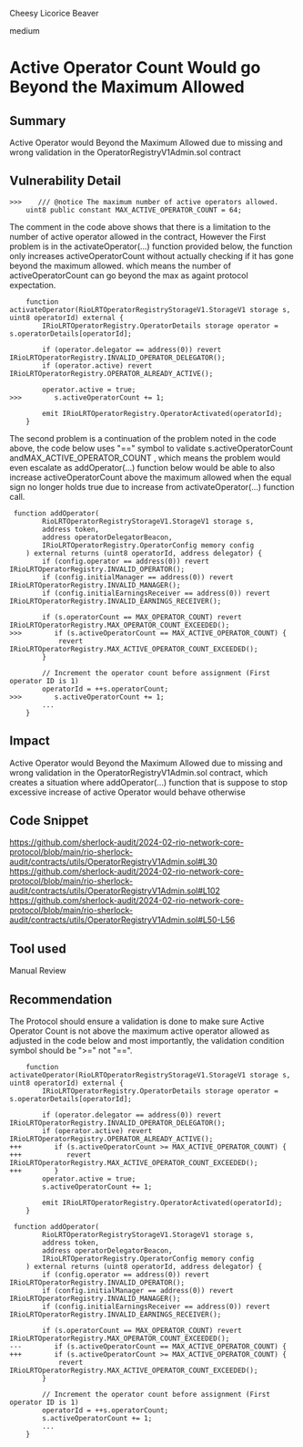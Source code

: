 Cheesy Licorice Beaver

medium

# Active Operator Count Would go Beyond the Maximum Allowed

## Summary
Active Operator would Beyond the Maximum Allowed due to missing and wrong validation in the OperatorRegistryV1Admin.sol contract
## Vulnerability Detail
```solidity
>>>    /// @notice The maximum number of active operators allowed.
    uint8 public constant MAX_ACTIVE_OPERATOR_COUNT = 64;
```
The comment in the code above shows that there is a limitation to the number of active operator allowed in the contract, However the First problem is in the activateOperator(...) function provided below, the function only increases activeOperatorCount without actually checking if it has gone beyond the maximum allowed. which means the number of activeOperatorCount can go beyond the max as againt protocol expectation.
```solidity
    function activateOperator(RioLRTOperatorRegistryStorageV1.StorageV1 storage s, uint8 operatorId) external {
        IRioLRTOperatorRegistry.OperatorDetails storage operator = s.operatorDetails[operatorId];

        if (operator.delegator == address(0)) revert IRioLRTOperatorRegistry.INVALID_OPERATOR_DELEGATOR();
        if (operator.active) revert IRioLRTOperatorRegistry.OPERATOR_ALREADY_ACTIVE();

        operator.active = true;
>>>        s.activeOperatorCount += 1;

        emit IRioLRTOperatorRegistry.OperatorActivated(operatorId);
    }
```
The second problem is a continuation of the problem noted in the code above, the code below uses "==" symbol to validate s.activeOperatorCount andMAX_ACTIVE_OPERATOR_COUNT , which means the problem would even escalate as addOperator(...) function below would be able to also increase activeOperatorCount above the maximum allowed when the equal sign no longer holds true due to increase from activateOperator(...) function call.
```solidity
 function addOperator(
        RioLRTOperatorRegistryStorageV1.StorageV1 storage s,
        address token,
        address operatorDelegatorBeacon,
        IRioLRTOperatorRegistry.OperatorConfig memory config
    ) external returns (uint8 operatorId, address delegator) {
        if (config.operator == address(0)) revert IRioLRTOperatorRegistry.INVALID_OPERATOR();
        if (config.initialManager == address(0)) revert IRioLRTOperatorRegistry.INVALID_MANAGER();
        if (config.initialEarningsReceiver == address(0)) revert IRioLRTOperatorRegistry.INVALID_EARNINGS_RECEIVER();

        if (s.operatorCount == MAX_OPERATOR_COUNT) revert IRioLRTOperatorRegistry.MAX_OPERATOR_COUNT_EXCEEDED();
>>>        if (s.activeOperatorCount == MAX_ACTIVE_OPERATOR_COUNT) {
            revert IRioLRTOperatorRegistry.MAX_ACTIVE_OPERATOR_COUNT_EXCEEDED();
        }

        // Increment the operator count before assignment (First operator ID is 1)
        operatorId = ++s.operatorCount;
>>>        s.activeOperatorCount += 1;
        ...
    }
```

## Impact
Active Operator would Beyond the Maximum Allowed due to missing and wrong validation in the OperatorRegistryV1Admin.sol contract, which creates a situation where addOperator(...) function that is suppose to stop excessive increase of active Operator would behave otherwise
## Code Snippet
https://github.com/sherlock-audit/2024-02-rio-network-core-protocol/blob/main/rio-sherlock-audit/contracts/utils/OperatorRegistryV1Admin.sol#L30
https://github.com/sherlock-audit/2024-02-rio-network-core-protocol/blob/main/rio-sherlock-audit/contracts/utils/OperatorRegistryV1Admin.sol#L102
https://github.com/sherlock-audit/2024-02-rio-network-core-protocol/blob/main/rio-sherlock-audit/contracts/utils/OperatorRegistryV1Admin.sol#L50-L56
## Tool used

Manual Review

## Recommendation
The Protocol should ensure a validation is done to make sure Active Operator Count is not above the maximum active operator allowed as adjusted in the code below and most importantly, the validation condition symbol should be ">=" not "==".
```solidity
    function activateOperator(RioLRTOperatorRegistryStorageV1.StorageV1 storage s, uint8 operatorId) external {
        IRioLRTOperatorRegistry.OperatorDetails storage operator = s.operatorDetails[operatorId];

        if (operator.delegator == address(0)) revert IRioLRTOperatorRegistry.INVALID_OPERATOR_DELEGATOR();
        if (operator.active) revert IRioLRTOperatorRegistry.OPERATOR_ALREADY_ACTIVE();
+++        if (s.activeOperatorCount >= MAX_ACTIVE_OPERATOR_COUNT) {
+++           revert IRioLRTOperatorRegistry.MAX_ACTIVE_OPERATOR_COUNT_EXCEEDED();
+++        }
        operator.active = true;
        s.activeOperatorCount += 1;

        emit IRioLRTOperatorRegistry.OperatorActivated(operatorId);
    }
```
```solidity
 function addOperator(
        RioLRTOperatorRegistryStorageV1.StorageV1 storage s,
        address token,
        address operatorDelegatorBeacon,
        IRioLRTOperatorRegistry.OperatorConfig memory config
    ) external returns (uint8 operatorId, address delegator) {
        if (config.operator == address(0)) revert IRioLRTOperatorRegistry.INVALID_OPERATOR();
        if (config.initialManager == address(0)) revert IRioLRTOperatorRegistry.INVALID_MANAGER();
        if (config.initialEarningsReceiver == address(0)) revert IRioLRTOperatorRegistry.INVALID_EARNINGS_RECEIVER();

        if (s.operatorCount == MAX_OPERATOR_COUNT) revert IRioLRTOperatorRegistry.MAX_OPERATOR_COUNT_EXCEEDED();
---        if (s.activeOperatorCount == MAX_ACTIVE_OPERATOR_COUNT) {
+++        if (s.activeOperatorCount >= MAX_ACTIVE_OPERATOR_COUNT) {
            revert IRioLRTOperatorRegistry.MAX_ACTIVE_OPERATOR_COUNT_EXCEEDED();
        }

        // Increment the operator count before assignment (First operator ID is 1)
        operatorId = ++s.operatorCount;
        s.activeOperatorCount += 1;
        ...
    }
```
